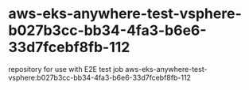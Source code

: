 # aws-eks-anywhere-test-vsphere-b027b3cc-bb34-4fa3-b6e6-33d7fcebf8fb-112
repository for use with E2E test job aws-eks-anywhere-test-vsphere:b027b3cc-bb34-4fa3-b6e6-33d7fcebf8fb-112

